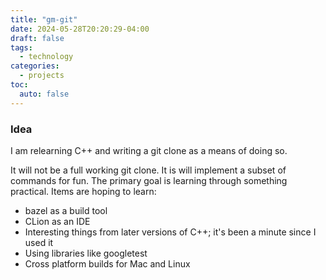 ```yaml
---
title: "gm-git"
date: 2024-05-28T20:20:29-04:00
draft: false
tags: 
  - technology
categories:
  - projects
toc:
  auto: false
---
```


### Idea

I am relearning C++ and writing a git clone as a means of doing so.

It will not be a full working git clone.  It is will implement a subset of commands for fun.  The primary goal is learning through something practical.  Items are hoping to learn:
* bazel as a build tool
* CLion as an IDE
* Interesting things from later versions of C++; it's been a minute since I used it
* Using libraries like googletest
* Cross platform builds for Mac and Linux

